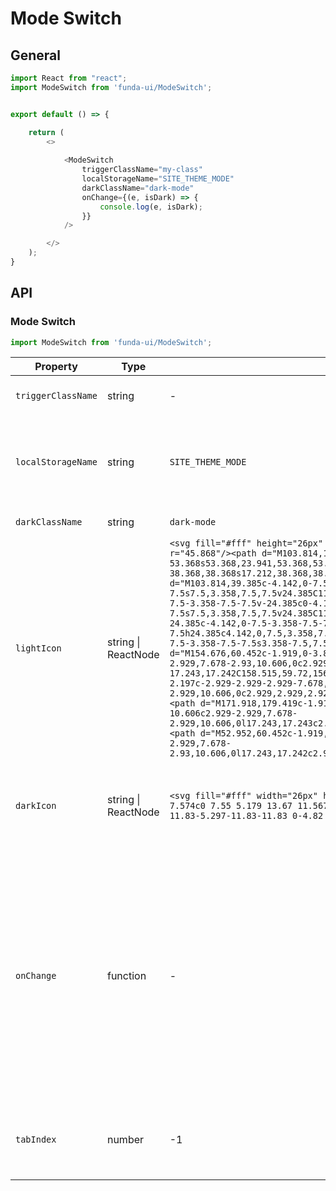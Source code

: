 # Mode Switch

## General

```js
import React from "react";
import ModeSwitch from 'funda-ui/ModeSwitch';


export default () => {

    return (
        <>
          
            <ModeSwitch 
                triggerClassName="my-class" 
                localStorageName="SITE_THEME_MODE"
                darkClassName="dark-mode"
                onChange={(e, isDark) => {
                    console.log(e, isDark);
                }}
            />

        </>
    );
}
```



## API

### Mode Switch
```js
import ModeSwitch from 'funda-ui/ModeSwitch';
```
| Property | Type | Default | Description | Required |
| --- | --- | --- | --- | --- |
| `triggerClassName` | string  | - | Specify a class for your trigger | - |
| `localStorageName` | string  | `SITE_THEME_MODE` | The name of the local storage. You can get it using [localStorage](https://developer.mozilla.org/en-US/docs/Web/API/Window/localStorage) object. | - |
| `darkClassName` | string  | `dark-mode` | Style name for dark mode | - |
| `lightIcon` | string \| ReactNode  | `<svg fill="#fff" height="26px" width="26px" viewBox="0 0 207.628 207.628"><circle cx="103.814" cy="103.814" r="45.868"/><path d="M103.814,157.183c-29.427,0-53.368-23.941-53.368-53.368s23.941-53.368,53.368-53.368s53.368,23.941,53.368,53.368S133.241,157.183,103.814,157.183z M103.814,65.446c-21.156,0-38.368,17.212-38.368,38.368s17.212,38.368,38.368,38.368s38.368-17.212,38.368-38.368S124.97,65.446,103.814,65.446z"/><path d="M103.814,39.385c-4.142,0-7.5-3.358-7.5-7.5V7.5c0-4.142,3.358-7.5,7.5-7.5s7.5,3.358,7.5,7.5v24.385C111.314,36.027,107.956,39.385,103.814,39.385z"/><path d="M103.814,207.628c-4.142,0-7.5-3.358-7.5-7.5v-24.385c0-4.142,3.358-7.5,7.5-7.5s7.5,3.358,7.5,7.5v24.385C111.314,204.271,107.956,207.628,103.814,207.628z"/><path d="M200.128,111.314h-24.385c-4.142,0-7.5-3.358-7.5-7.5s3.358-7.5,7.5-7.5h24.385c4.142,0,7.5,3.358,7.5,7.5S204.271,111.314,200.128,111.314z"/><path d="M31.885,111.314H7.5c-4.142,0-7.5-3.358-7.5-7.5s3.358-7.5,7.5-7.5h24.385c4.142,0,7.5,3.358,7.5,7.5S36.027,111.314,31.885,111.314z"/><path d="M154.676,60.452c-1.919,0-3.839-0.732-5.303-2.197c-2.929-2.929-2.929-7.678,0-10.606l17.243-17.242c2.929-2.929,7.678-2.93,10.606,0c2.929,2.929,2.929,7.678,0,10.606l-17.243,17.242C158.515,59.72,156.595,60.452,154.676,60.452z"/><path d="M35.709,179.419c-1.919,0-3.839-0.732-5.303-2.197c-2.929-2.929-2.929-7.678,0-10.606l17.243-17.243c2.929-2.929,7.678-2.929,10.606,0c2.929,2.929,2.929,7.678,0,10.606l-17.243,17.243C39.548,178.687,37.629,179.419,35.709,179.419z"/><path d="M171.918,179.419c-1.919,0-3.839-0.732-5.303-2.197l-17.243-17.243c-2.929-2.929-2.929-7.678,0-10.606c2.929-2.929,7.678-2.929,10.606,0l17.243,17.243c2.929,2.929,2.929,7.678,0,10.606C175.757,178.687,173.838,179.419,171.918,179.419z"/><path d="M52.952,60.452c-1.919,0-3.839-0.732-5.303-2.197L30.406,41.013c-2.929-2.929-2.929-7.677,0-10.606c2.929-2.929,7.678-2.93,10.606,0l17.243,17.242c2.929,2.929,2.929,7.677,0,10.606C56.791,59.72,54.872,60.452,52.952,60.452z"/></svg>` | Set the light icon (Bright icon displayed in dark mode). It is recommended to use svg icons | - |
| `darkIcon` | string \| ReactNode  | `<svg fill="#fff" width="26px" height="26px" viewBox="0 0 35 35"><path stroke="#000" strokeWidth="2" d="M10.895 7.574c0 7.55 5.179 13.67 11.567 13.67 1.588 0 3.101-0.38 4.479-1.063-1.695 4.46-5.996 7.636-11.051 7.636-6.533 0-11.83-5.297-11.83-11.83 0-4.82 2.888-8.959 7.023-10.803-0.116 0.778-0.188 1.573-0.188 2.39z"></path></svg>` | Set the dark icon (Icon shown by default). It is recommended to use svg icons | - |
| `onChange` | function  | - | Call a function when the value of an HTML element is changed. It returns two callback values. <br /> <ol><li>The first is the trigger element</li><li>The second is a boolean whether it is dark mode</li></ol> | - |
| `tabIndex` | number  | -1 | This attribute allows developers to make HTML elements focusable. | - |

